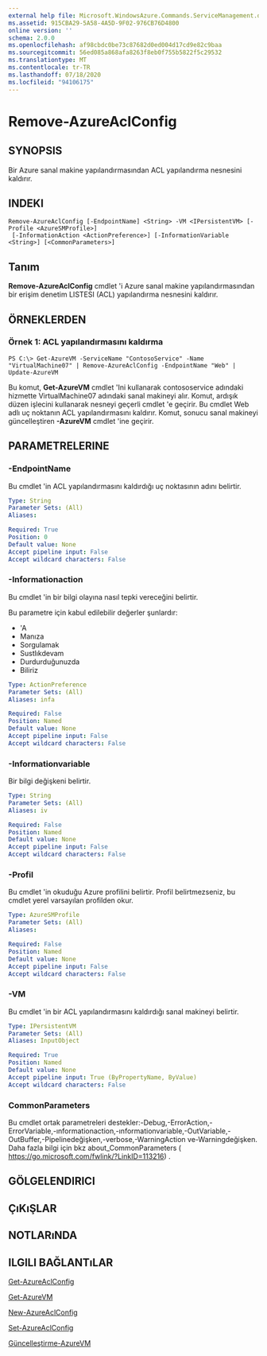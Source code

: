 ```yaml
---
external help file: Microsoft.WindowsAzure.Commands.ServiceManagement.dll-Help.xml
ms.assetid: 915CBA29-5A58-4A5D-9F02-976CB76D4800
online version: ''
schema: 2.0.0
ms.openlocfilehash: af98cbdc0be73c87682d0ed004d17cd9e82c9baa
ms.sourcegitcommit: 56ed085a868afa8263f8eb0f755b5822f5c29532
ms.translationtype: MT
ms.contentlocale: tr-TR
ms.lasthandoff: 07/18/2020
ms.locfileid: "94106175"
---
```

# Remove-AzureAclConfig

## SYNOPSIS
Bir Azure sanal makine yapılandırmasından ACL yapılandırma nesnesini kaldırır.

## INDEKI

```
Remove-AzureAclConfig [-EndpointName] <String> -VM <IPersistentVM> [-Profile <AzureSMProfile>]
 [-InformationAction <ActionPreference>] [-InformationVariable <String>] [<CommonParameters>]
```

## Tanım
**Remove-AzureAclConfig** cmdlet 'i Azure sanal makine yapılandırmasından bir erişim denetim LISTESI (ACL) yapılandırma nesnesini kaldırır.

## ÖRNEKLERDEN

### Örnek 1: ACL yapılandırmasını kaldırma
```
PS C:\> Get-AzureVM -ServiceName "ContosoService" -Name "VirtualMachine07" | Remove-AzureAclConfig -EndpointName "Web" | Update-AzureVM
```

Bu komut, **Get-AzureVM** cmdlet 'Ini kullanarak contososervice adındaki hizmette VirtualMachine07 adındaki sanal makineyi alır.
Komut, ardışık düzen işlecini kullanarak nesneyi geçerli cmdlet 'e geçirir.
Bu cmdlet Web adlı uç noktanın ACL yapılandırmasını kaldırır.
Komut, sonucu sanal makineyi güncelleştiren **-AzureVM** cmdlet 'ine geçirir.

## PARAMETRELERINE

### -EndpointName
Bu cmdlet 'in ACL yapılandırmasını kaldırdığı uç noktasının adını belirtir.

```yaml
Type: String
Parameter Sets: (All)
Aliases: 

Required: True
Position: 0
Default value: None
Accept pipeline input: False
Accept wildcard characters: False
```

### -Informationaction
Bu cmdlet 'in bir bilgi olayına nasıl tepki vereceğini belirtir.

Bu parametre için kabul edilebilir değerler şunlardır:

- 'A
- Manıza
- Sorgulamak
- Sustlıkdevam
- Durdurduğunuzda
- Biliriz

```yaml
Type: ActionPreference
Parameter Sets: (All)
Aliases: infa

Required: False
Position: Named
Default value: None
Accept pipeline input: False
Accept wildcard characters: False
```

### -Informationvariable
Bir bilgi değişkeni belirtir.

```yaml
Type: String
Parameter Sets: (All)
Aliases: iv

Required: False
Position: Named
Default value: None
Accept pipeline input: False
Accept wildcard characters: False
```

### -Profil
Bu cmdlet 'in okuduğu Azure profilini belirtir.
Profil belirtmezseniz, bu cmdlet yerel varsayılan profilden okur.

```yaml
Type: AzureSMProfile
Parameter Sets: (All)
Aliases: 

Required: False
Position: Named
Default value: None
Accept pipeline input: False
Accept wildcard characters: False
```

### -VM
Bu cmdlet 'in bir ACL yapılandırmasını kaldırdığı sanal makineyi belirtir.

```yaml
Type: IPersistentVM
Parameter Sets: (All)
Aliases: InputObject

Required: True
Position: Named
Default value: None
Accept pipeline input: True (ByPropertyName, ByValue)
Accept wildcard characters: False
```

### CommonParameters
Bu cmdlet ortak parametreleri destekler:-Debug,-ErrorAction,-ErrorVariable,-ınformationaction,-ınformationvariable,-OutVariable,-OutBuffer,-Pipelinedeğişken,-verbose,-WarningAction ve-Warningdeğişken. Daha fazla bilgi için bkz about_CommonParameters ( https://go.microsoft.com/fwlink/?LinkID=113216) .

## GÖLGELENDIRICI

## ÇıKıŞLAR

## NOTLARıNDA

## ILGILI BAĞLANTıLAR

[Get-AzureAclConfig](./Get-AzureAclConfig.md)

[Get-AzureVM](./Get-AzureVM.md)

[New-AzureAclConfig](./New-AzureAclConfig.md)

[Set-AzureAclConfig](./Set-AzureAclConfig.md)

[Güncelleştirme-AzureVM](./Update-AzureVM.md)



